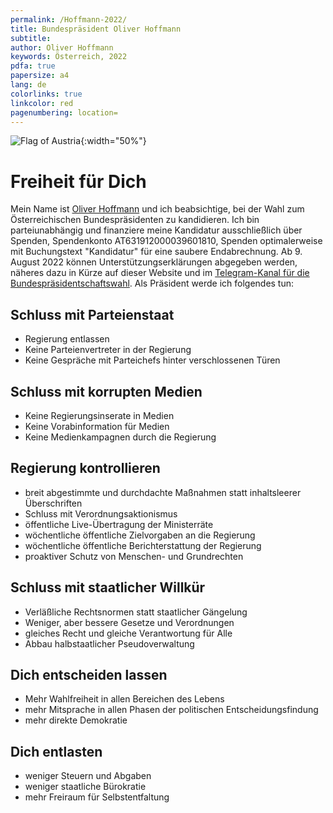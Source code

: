 ```yaml
---
permalink: /Hoffmann-2022/
title: Bundespräsident Oliver Hoffmann
subtitle: 
author: Oliver Hoffmann
keywords: Österreich, 2022
pdfa: true
papersize: a4
lang: de
colorlinks: true
linkcolor: red
pagenumbering: location=
---
```


![Flag of Austria](https://res.cloudinary.com/ontore/image/upload/ar_5:3,c_scale,f_auto,fl_any_format,q_auto,w_520/v1658980446/2022-07-28-Fahne-%C3%96sterreich_mjs3x2.svg){:width="50%"}

# Freiheit für Dich

Mein Name ist [Oliver Hoffmann](/ueber) und ich beabsichtige, bei der Wahl zum Österreichischen Bundespräsidenten zu kandidieren.
Ich bin parteiunabhängig und finanziere meine Kandidatur ausschließlich über Spenden,
Spendenkonto AT631912000039601810,
Spenden optimalerweise mit Buchungstext "Kandidatur" für eine saubere Endabrechnung.
Ab 9. August 2022 können Unterstützungserklärungen abgegeben werden,
näheres dazu in Kürze auf dieser Website und im [Telegram-Kanal für die Bundespräsidentschaftswahl](https://t.me/hoffmann2022).
Als Präsident werde ich folgendes tun:

## Schluss mit Parteienstaat

* Regierung entlassen
* Keine Parteienvertreter in der Regierung
* Keine Gespräche mit Parteichefs hinter verschlossenen Türen

## Schluss mit korrupten Medien

* Keine Regierungsinserate in Medien
* Keine Vorabinformation für Medien
* Keine Medienkampagnen durch die Regierung

## Regierung kontrollieren

* breit abgestimmte und durchdachte Maßnahmen statt inhaltsleerer Überschriften
* Schluss mit Verordnungsaktionismus
* öffentliche Live-Übertragung der Ministerräte
* wöchentliche öffentliche Zielvorgaben an die Regierung
* wöchentliche öffentliche Berichterstattung der Regierung
* proaktiver Schutz von Menschen- und Grundrechten

## Schluss mit staatlicher Willkür

* Verläßliche Rechtsnormen statt staatlicher Gängelung
* Weniger, aber bessere Gesetze und Verordnungen
* gleiches Recht und gleiche Verantwortung für Alle
* Abbau halbstaatlicher Pseudoverwaltung

## Dich entscheiden lassen

* Mehr Wahlfreiheit in allen Bereichen des Lebens
* mehr Mitsprache in allen Phasen der politischen Entscheidungsfindung
* mehr direkte Demokratie

## Dich entlasten

* weniger Steuern und Abgaben
* weniger staatliche Bürokratie
* mehr Freiraum für Selbstentfaltung
